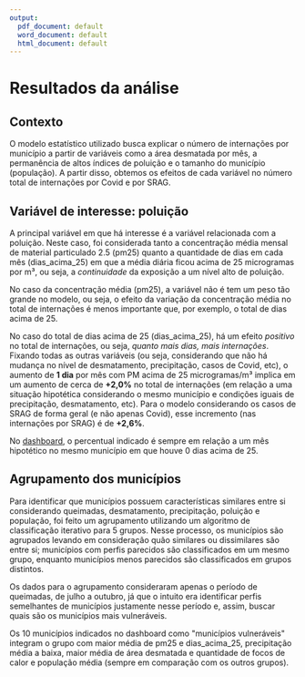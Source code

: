 ```yaml
---
output:
  pdf_document: default
  word_document: default
  html_document: default
---
```

# Resultados da análise

## Contexto

O modelo estatístico utilizado busca explicar o número de internações por 
município a partir de variáveis como a área desmatada por mês, a permanência de
altos índices de poluição e o tamanho do município (população). A partir disso, 
obtemos os efeitos de cada variável no número total de internações por Covid e 
por SRAG.

## Variável de interesse: poluição

A principal variável em que há interesse é a variável relacionada com a 
poluição. Neste caso, foi considerada tanto a concentração média mensal de 
material particulado 2.5 (pm25) quanto a quantidade de dias em cada mês 
(dias_acima_25) em que a média diária ficou acima de 25 microgramas por m³, ou 
seja, a _continuidade_ da exposição a um nível alto de poluição.

No caso da concentração média (pm25), a variável não é tem um peso tão grande no
modelo, ou seja, o efeito da variação da concentração média no total de 
internações é menos importante que, por exemplo, o total de dias acima de 25.

No caso do total de dias acima de 25 (dias_acima_25), há um efeito _positivo_ no
total de internações, ou seja, _quanto mais dias, mais internações_. Fixando 
todas as outras variáveis (ou seja, considerando que não há mudança 
no nível de desmatamento, precipitação, casos de Covid, etc), o aumento de 
**1 dia** por mês com PM acima de 25 microgramas/m³ implica em um aumento de 
cerca de **+2,0%** no total de internações (em relação a uma situação hipotética
considerando o mesmo município e condições iguais de precipitação, desmatamento,
etc). Para o modelo considerando os casos de SRAG de forma geral (e não apenas 
Covid), esse incremento (nas internações por SRAG) é de **+2,6%**. 

No [dashboard](https://infoamazonia.shinyapps.io/engolindo-fumaca/),
o percentual indicado é sempre em relação a um mês hipotético no mesmo município
em que houve 0 dias acima de 25.


## Agrupamento dos municípios

Para identificar que municípios possuem características similares entre si 
considerando queimadas, desmatamento, precipitação, poluição e população, foi
feito um agrupamento utilizando um algoritmo de classificação iterativo para 5 
grupos. Nesse processo, os municípios são agrupados levando em consideração quão
similares ou dissimilares são entre si; municípios com perfis parecidos são 
classificados em um mesmo grupo, enquanto municípios menos parecidos são 
classificados em grupos distintos.

Os dados para o agrupamento consideraram apenas o período de queimadas, de julho
a outubro, já que o intuito era identificar perfis semelhantes de municípios 
justamente nesse período e, assim, buscar quais são os municípios mais 
vulneráveis.

Os 10 municípios indicados no dashboard como "municípios vulneráveis" integram o
grupo com maior média de pm25 e dias_acima_25, precipitação média a baixa, maior
média de área desmatada e quantidade de focos de calor e população média (sempre
em comparação com os outros grupos).

